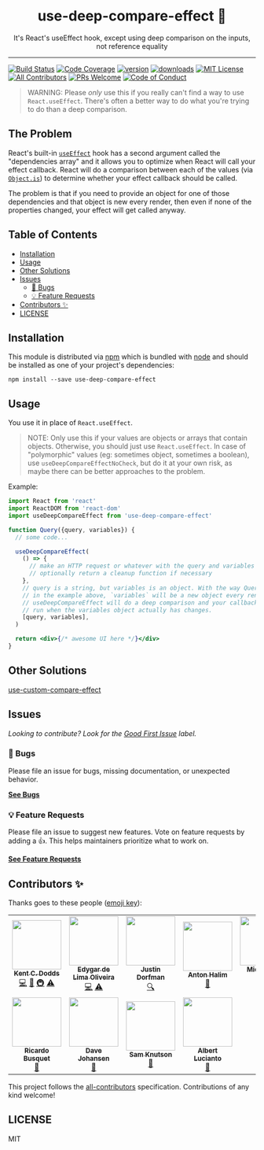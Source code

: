 <div align="center">
<h1>use-deep-compare-effect 🐋</h1>

<p>It's React's useEffect hook, except using deep comparison on the inputs, not
reference equality</p>
</div>

---

<!-- prettier-ignore-start -->
[![Build Status][build-badge]][build]
[![Code Coverage][coverage-badge]][coverage]
[![version][version-badge]][package]
[![downloads][downloads-badge]][npmtrends]
[![MIT License][license-badge]][license]
[![All Contributors][all-contributors-badge]](#contributors-)
[![PRs Welcome][prs-badge]][prs]
[![Code of Conduct][coc-badge]][coc]
<!-- prettier-ignore-end -->

> WARNING: Please _only_ use this if you really can't find a way to use
> `React.useEffect`. There's often a better way to do what you're trying to do
> than a deep comparison.

## The Problem

React's built-in [`useEffect`][react-hooks] hook has a second argument called
the "dependencies array" and it allows you to optimize when React will call your
effect callback. React will do a comparison between each of the values (via
[`Object.is`][object-is]) to determine whether your effect callback should be
called.

The problem is that if you need to provide an object for one of those
dependencies and that object is new every render, then even if none of the
properties changed, your effect will get called anyway.

## Table of Contents

<!-- START doctoc generated TOC please keep comment here to allow auto update -->
<!-- DON'T EDIT THIS SECTION, INSTEAD RE-RUN doctoc TO UPDATE -->

- [Installation](#installation)
- [Usage](#usage)
- [Other Solutions](#other-solutions)
- [Issues](#issues)
  - [🐛 Bugs](#-bugs)
  - [💡 Feature Requests](#-feature-requests)
- [Contributors ✨](#contributors-)
- [LICENSE](#license)

<!-- END doctoc generated TOC please keep comment here to allow auto update -->

## Installation

This module is distributed via [npm][npm] which is bundled with [node][node] and
should be installed as one of your project's dependencies:

```shell
npm install --save use-deep-compare-effect
```

## Usage

You use it in place of `React.useEffect`.

> NOTE: Only use this if your values are objects or arrays that contain objects.
> Otherwise, you should just use `React.useEffect`. In case of "polymorphic"
> values (eg: sometimes object, sometimes a boolean), use
> `useDeepCompareEffectNoCheck`, but do it at your own risk, as maybe there can
> be better approaches to the problem.

Example:

```jsx
import React from 'react'
import ReactDOM from 'react-dom'
import useDeepCompareEffect from 'use-deep-compare-effect'

function Query({query, variables}) {
  // some code...

  useDeepCompareEffect(
    () => {
      // make an HTTP request or whatever with the query and variables
      // optionally return a cleanup function if necessary
    },
    // query is a string, but variables is an object. With the way Query is used
    // in the example above, `variables` will be a new object every render.
    // useDeepCompareEffect will do a deep comparison and your callback is only
    // run when the variables object actually has changes.
    [query, variables],
  )

  return <div>{/* awesome UI here */}</div>
}
```

## Other Solutions

[use-custom-compare-effect](https://github.com/sanjagh/use-custom-compare-effect)

## Issues

_Looking to contribute? Look for the [Good First Issue][good-first-issue]
label._

### 🐛 Bugs

Please file an issue for bugs, missing documentation, or unexpected behavior.

[**See Bugs**][bugs]

### 💡 Feature Requests

Please file an issue to suggest new features. Vote on feature requests by adding
a 👍. This helps maintainers prioritize what to work on.

[**See Feature Requests**][requests]

## Contributors ✨

Thanks goes to these people ([emoji key][emojis]):

<!-- ALL-CONTRIBUTORS-LIST:START - Do not remove or modify this section -->
<!-- prettier-ignore-start -->
<!-- markdownlint-disable -->
<table>
  <tr>
    <td align="center"><a href="https://kentcdodds.com"><img src="https://avatars.githubusercontent.com/u/1500684?v=3" width="100px;" alt=""/><br /><sub><b>Kent C. Dodds</b></sub></a><br /><a href="https://github.com/kentcdodds/use-deep-compare-effect/commits?author=kentcdodds" title="Code">💻</a> <a href="https://github.com/kentcdodds/use-deep-compare-effect/commits?author=kentcdodds" title="Documentation">📖</a> <a href="#infra-kentcdodds" title="Infrastructure (Hosting, Build-Tools, etc)">🚇</a> <a href="https://github.com/kentcdodds/use-deep-compare-effect/commits?author=kentcdodds" title="Tests">⚠️</a></td>
    <td align="center"><a href="https://linkedin.com/in/edygar/en"><img src="https://avatars2.githubusercontent.com/u/566280?v=4" width="100px;" alt=""/><br /><sub><b>Edygar de Lima Oliveira</b></sub></a><br /><a href="https://github.com/kentcdodds/use-deep-compare-effect/commits?author=edygar" title="Code">💻</a> <a href="https://github.com/kentcdodds/use-deep-compare-effect/commits?author=edygar" title="Tests">⚠️</a></td>
    <td align="center"><a href="https://stackshare.io/jdorfman/decisions"><img src="https://avatars1.githubusercontent.com/u/398230?v=4" width="100px;" alt=""/><br /><sub><b>Justin Dorfman</b></sub></a><br /><a href="#fundingFinding-jdorfman" title="Funding Finding">🔍</a></td>
    <td align="center"><a href="https://antonhalim.com"><img src="https://avatars1.githubusercontent.com/u/10498035?v=4" width="100px;" alt=""/><br /><sub><b>Anton Halim</b></sub></a><br /><a href="https://github.com/kentcdodds/use-deep-compare-effect/commits?author=antonhalim" title="Documentation">📖</a></td>
    <td align="center"><a href="https://michaeldeboey.be"><img src="https://avatars3.githubusercontent.com/u/6643991?v=4" width="100px;" alt=""/><br /><sub><b>Michaël De Boey</b></sub></a><br /><a href="https://github.com/kentcdodds/use-deep-compare-effect/commits?author=MichaelDeBoey" title="Code">💻</a></td>
    <td align="center"><a href="http://linkedin.com/in/tbueschel"><img src="https://avatars3.githubusercontent.com/u/13087421?v=4" width="100px;" alt=""/><br /><sub><b>Tobias Büschel</b></sub></a><br /><a href="https://github.com/kentcdodds/use-deep-compare-effect/commits?author=tobiasbueschel" title="Documentation">📖</a></td>
    <td align="center"><a href="http://peter.hozak.info/"><img src="https://avatars0.githubusercontent.com/u/1087670?v=4" width="100px;" alt=""/><br /><sub><b>Peter Hozák</b></sub></a><br /><a href="https://github.com/kentcdodds/use-deep-compare-effect/pulls?q=is%3Apr+reviewed-by%3AAprillion" title="Reviewed Pull Requests">👀</a></td>
  </tr>
  <tr>
    <td align="center"><a href="https://ricardobusquet.com"><img src="https://avatars1.githubusercontent.com/u/7198302?v=4" width="100px;" alt=""/><br /><sub><b>Ricardo Busquet</b></sub></a><br /><a href="https://github.com/kentcdodds/use-deep-compare-effect/pulls?q=is%3Apr+reviewed-by%3Arbusquet" title="Reviewed Pull Requests">👀</a></td>
    <td align="center"><a href="https://github.com/daveisfera"><img src="https://avatars3.githubusercontent.com/u/1686193?v=4" width="100px;" alt=""/><br /><sub><b>Dave Johansen</b></sub></a><br /><a href="https://github.com/kentcdodds/use-deep-compare-effect/issues?q=author%3Adaveisfera" title="Bug reports">🐛</a></td>
    <td align="center"><a href="https://github.com/samuel-knutson"><img src="https://avatars0.githubusercontent.com/u/2458585?v=4" width="100px;" alt=""/><br /><sub><b>Sam Knutson</b></sub></a><br /><a href="https://github.com/kentcdodds/use-deep-compare-effect/commits?author=samuel-knutson" title="Documentation">📖</a></td>
    <td align="center"><a href="https://albertlucianto.github.io"><img src="https://avatars0.githubusercontent.com/u/23165866?v=4" width="100px;" alt=""/><br /><sub><b>Albert Lucianto</b></sub></a><br /><a href="https://github.com/kentcdodds/use-deep-compare-effect/issues?q=author%3AAlbertLucianto" title="Bug reports">🐛</a></td>
  </tr>
</table>

<!-- markdownlint-enable -->
<!-- prettier-ignore-end -->
<!-- ALL-CONTRIBUTORS-LIST:END -->

This project follows the [all-contributors][all-contributors] specification.
Contributions of any kind welcome!

## LICENSE

MIT

<!-- prettier-ignore-start -->
[npm]: https://www.npmjs.com
[node]: https://nodejs.org
[build-badge]: https://img.shields.io/github/workflow/status/kentcdodds/use-deep-compare-effect/validate?logo=github&style=flat-square
[build]: https://github.com/kentcdodds/use-deep-compare-effect/actions?query=workflow%3Avalidate
[coverage-badge]: https://img.shields.io/codecov/c/github/kentcdodds/use-deep-compare-effect.svg?style=flat-square
[coverage]: https://codecov.io/github/kentcdodds/use-deep-compare-effect
[version-badge]: https://img.shields.io/npm/v/use-deep-compare-effect.svg?style=flat-square
[package]: https://www.npmjs.com/package/use-deep-compare-effect
[downloads-badge]: https://img.shields.io/npm/dm/use-deep-compare-effect.svg?style=flat-square
[npmtrends]: http://www.npmtrends.com/use-deep-compare-effect
[license-badge]: https://img.shields.io/npm/l/use-deep-compare-effect.svg?style=flat-square
[license]: https://github.com/kentcdodds/use-deep-compare-effect/blob/master/LICENSE
[prs-badge]: https://img.shields.io/badge/PRs-welcome-brightgreen.svg?style=flat-square
[prs]: http://makeapullrequest.com
[coc-badge]: https://img.shields.io/badge/code%20of-conduct-ff69b4.svg?style=flat-square
[coc]: https://github.com/kentcdodds/use-deep-compare-effect/blob/master/CODE_OF_CONDUCT.md
[emojis]: https://github.com/all-contributors/all-contributors#emoji-key
[all-contributors]: https://github.com/all-contributors/all-contributors
[all-contributors-badge]: https://img.shields.io/github/all-contributors/kentcdodds/use-deep-compare-effect?color=orange&style=flat-square
[bugs]: https://github.com/kentcdodds/use-deep-compare-effect/issues?utf8=%E2%9C%93&q=is%3Aissue+is%3Aopen+sort%3Acreated-desc+label%3Abug
[requests]: https://github.com/kentcdodds/use-deep-compare-effect/issues?utf8=%E2%9C%93&q=is%3Aissue+is%3Aopen+sort%3Areactions-%2B1-desc+label%3Aenhancement
[good-first-issue]: https://github.com/kentcdodds/use-deep-compare-effect/issues?utf8=%E2%9C%93&q=is%3Aissue+is%3Aopen+sort%3Areactions-%2B1-desc+label%3Aenhancement+label%3A%22good+first+issue%22
[react-hooks]: https://reactjs.org/docs/hooks-effect.html
[object-is]: https://developer.mozilla.org/en-US/docs/Web/JavaScript/Reference/Global_Objects/Object/is
<!-- prettier-ignore-end -->
